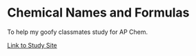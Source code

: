 # Chemical Names and Formulas

To help my goofy classmates study for AP Chem.

[Link to Study Site](https://cole-man-blastic.github.io/chem-names-formulas/)
